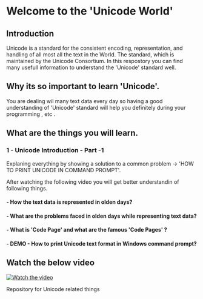 # Welcome to the 'Unicode World'

## Introduction
 Unicode is a standard for the consistent encoding, representation, and handling of all most all the text in the World. 
 The standard, which is maintained by the Unicode Consortium. In this respostory you can find many usefull information to understand the 'Unicode' standard well.
 
## Why its so important to learn 'Unicode'.
You are dealing wil many text data every day so having a good understanding of 'Unicode' standard will help you definitely during your programming , etc .

## What are the things you will learn.

### 1 - Unicode Introduction - Part -1 
Explaning everything by showing a solution to a common problem -> 'HOW TO PRINT UNICODE IN COMMAND PROMPT'.
 
After watching the following video you will get better understandin of following things.
 #### - How the text data is represented in olden days?
 #### - What are the problems faced in olden days while representing text data?
 #### - What is 'Code Page' and what are the famous 'Code Pages' ?
 #### - DEMO  - How to print Unicode text format in Windows command prompt?
 ## Watch the below video
 [![Watch the video](https://img.youtube.com/vi/OQBPzzLIURU/maxresdefault.jpg)](https://youtu.be/OQBPzzLIURU)
 
 
 
 

Repository for Unicode related things



